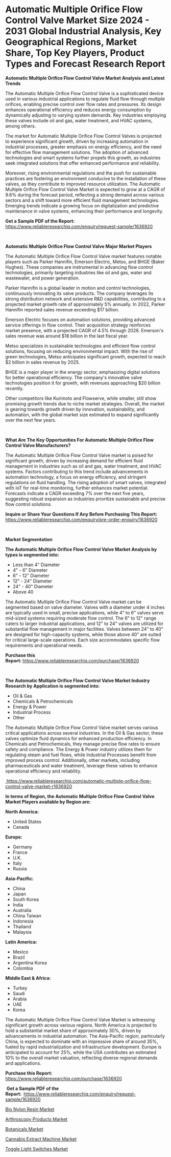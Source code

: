 <p><h1>Automatic Multiple Orifice Flow Control Valve Market Size 2024 - 2031 Global Industrial Analysis, Key Geographical Regions, Market Share, Top Key Players, Product Types and Forecast Research Report</h1></p><p><strong>Automatic Multiple Orifice Flow Control Valve Market Analysis and Latest Trends</strong></p>
<p><p>The Automatic Multiple Orifice Flow Control Valve is a sophisticated device used in various industrial applications to regulate fluid flow through multiple orifices, enabling precise control over flow rates and pressures. Its design enhances operational efficiency and reduces energy consumption by dynamically adjusting to varying system demands. Key industries employing these valves include oil and gas, water treatment, and HVAC systems, among others.</p><p>The market for Automatic Multiple Orifice Flow Control Valves is projected to experience significant growth, driven by increasing automation in industrial processes, greater emphasis on energy efficiency, and the need for effective flow management solutions. The adoption of advanced technologies and smart systems further propels this growth, as industries seek integrated solutions that offer enhanced performance and reliability.</p><p>Moreover, rising environmental regulations and the push for sustainable practices are fostering an environment conducive to the installation of these valves, as they contribute to improved resource utilization. The Automatic Multiple Orifice Flow Control Valve Market is expected to grow at a CAGR of 9.6% during the forecast period, reflecting a strong demand across various sectors and a shift toward more efficient fluid management technologies. Emerging trends indicate a growing focus on digitalization and predictive maintenance in valve systems, enhancing their performance and longevity.</p></p>
<p><strong>Get a Sample PDF of the Report:&nbsp;</strong> <a href="https://www.reliableresearchiq.com/enquiry/request-sample/1636920">https://www.reliableresearchiq.com/enquiry/request-sample/1636920</a></p>
<p>&nbsp;</p>
<p><strong>Automatic Multiple Orifice Flow Control Valve Major Market Players</strong></p>
<p><p>The Automatic Multiple Orifice Flow Control Valve market features notable players such as Parker Hannifin, Emerson Electric, Metso, and BHGE (Baker Hughes). These companies are instrumental in advancing flow control technologies, primarily targeting industries like oil and gas, water and wastewater, and power generation.</p><p>Parker Hannifin is a global leader in motion and control technologies, continuously innovating its valve products. The company leverages its strong distribution network and extensive R&D capabilities, contributing to a projected market growth rate of approximately 5% annually. In 2022, Parker Hannifin reported sales revenue exceeding $17 billion.</p><p>Emerson Electric focuses on automation solutions, providing advanced service offerings in flow control. Their acquisition strategy reinforces market presence, with a projected CAGR of 4.5% through 2028. Emerson's sales revenue was around $18 billion in the last fiscal year.</p><p>Metso specializes in sustainable technologies and efficient flow control solutions, focusing on reducing environmental impact. With the rise of green technologies, Metso anticipates significant growth, expected to reach $2 billion in sales revenue by 2025.</p><p>BHGE is a major player in the energy sector, emphasizing digital solutions for better operational efficiency. The company's innovative valve technologies position it for growth, with revenues approaching $20 billion recently.</p><p>Other competitors like Kurimoto and Flowserve, while smaller, still show promising growth trends due to niche market strategies. Overall, the market is gearing towards growth driven by innovation, sustainability, and automation, with the global market size estimated to expand significantly over the next few years.</p></p>
<p>&nbsp;</p>
<p><strong>What Are The Key Opportunities For Automatic Multiple Orifice Flow Control Valve Manufacturers?</strong></p>
<p><p>The Automatic Multiple Orifice Flow Control Valve market is poised for significant growth, driven by increasing demand for efficient fluid management in industries such as oil and gas, water treatment, and HVAC systems. Factors contributing to this trend include advancements in automation technology, a focus on energy efficiency, and stringent regulations on fluid handling. The rising adoption of smart valves, integrated with IoT for real-time monitoring, further enhances market potential. Forecasts indicate a CAGR exceeding 7% over the next five years, suggesting robust expansion as industries prioritize sustainable and precise flow control solutions.</p></p>
<p><strong>Inquire or Share Your Questions If Any Before Purchasing This Report:</strong> <a href="https://www.reliableresearchiq.com/enquiry/pre-order-enquiry/1636920">https://www.reliableresearchiq.com/enquiry/pre-order-enquiry/1636920</a></p>
<p>&nbsp;</p>
<p><strong>Market Segmentation</strong></p>
<p><strong>The Automatic Multiple Orifice Flow Control Valve Market Analysis by types is segmented into:</strong></p>
<p><ul><li>Less than 4" Diameter</li><li>4" - 6" Diameter</li><li>6" - 12" Diameter</li><li>12" - 24" Diameter</li><li>24" - 40" Diameter</li><li>Above 40</li></ul></p>
<p><p>The Automatic Multiple Orifice Flow Control Valve market can be segmented based on valve diameter. Valves with a diameter under 4 inches are typically used in small, precise applications, while 4" to 6" valves serve mid-sized systems requiring moderate flow control. The 6" to 12" range caters to larger industrial applications, and 12" to 24" valves are utilized for substantial flow management in major facilities. Valves between 24" to 40" are designed for high-capacity systems, while those above 40" are suited for critical large-scale operations. Each size accommodates specific flow requirements and operational needs.</p></p>
<p><strong>Purchase this Report:&nbsp;</strong><a href="https://www.reliableresearchiq.com/purchase/1636920">https://www.reliableresearchiq.com/purchase/1636920</a></p>
<p>&nbsp;</p>
<p><strong>The Automatic Multiple Orifice Flow Control Valve Market Industry Research by Application is segmented into:</strong></p>
<p><ul><li>Oil & Gas</li><li>Chemicals & Petrochemicals</li><li>Energy & Power</li><li>Industrial Process</li><li>Other</li></ul></p>
<p><p>The Automatic Multiple Orifice Flow Control Valve market serves various critical applications across several industries. In the Oil & Gas sector, these valves optimize fluid dynamics for enhanced production efficiency. In Chemicals and Petrochemicals, they manage precise flow rates to ensure safety and compliance. The Energy & Power industry utilizes them for regulating steam and fuel flows, while Industrial Processes benefit from improved process control. Additionally, other markets, including pharmaceuticals and water treatment, leverage these valves to enhance operational efficiency and reliability.</p></p>
<p><a href="https://www.reliableresearchiq.com/automatic-multiple-orifice-flow-control-valve-market-r1636920">&nbsp;https://www.reliableresearchiq.com/automatic-multiple-orifice-flow-control-valve-market-r1636920</a></p>
<p><strong>In terms of Region, the Automatic Multiple Orifice Flow Control Valve Market Players available by Region are:</strong></p>
<p>
    <p> <strong> North America: </strong>
        <ul>
            <li>United States</li>
            <li>Canada</li>
        </ul>
        </p> 
    <p> <strong> Europe: </strong>
        <ul>
            <li>Germany</li>
            <li>France</li>
            <li>U.K.</li>
            <li>Italy</li>
            <li>Russia</li>
        </ul>
        </p> 
    <p> <strong> Asia-Pacific: </strong>
        <ul>
            <li>China</li>
            <li>Japan</li>
            <li>South Korea</li>
            <li>India</li>
            <li>Australia</li>
            <li>China Taiwan</li>
            <li>Indonesia</li>
            <li>Thailand</li>
            <li>Malaysia</li>
        </ul>
        </p> 
    <p> <strong> Latin America: </strong>
        <ul>
            <li>Mexico</li>
            <li>Brazil</li>
            <li>Argentina Korea</li>
            <li>Colombia</li>
        </ul>
        </p> 
    <p> <strong> Middle East & Africa: </strong>
        <ul>
            <li>Turkey</li>
            <li>Saudi</li>
            <li>Arabia</li>
            <li>UAE</li>
            <li>Korea</li>
        </ul>
    </p>
    </p>
<p><p>The Automatic Multiple Orifice Flow Control Valve Market is witnessing significant growth across various regions. North America is projected to hold a substantial market share of approximately 30%, driven by advancements in industrial automation. The Asia-Pacific region, particularly China, is expected to dominate with an impressive share of around 35%, fueled by rapid industrialization and infrastructure development. Europe is anticipated to account for 25%, while the USA contributes an estimated 10% to the overall market valuation, reflecting diverse regional demands and applications.</p></p>
<p><strong>Purchase this Report: </strong><a href="https://www.reliableresearchiq.com/purchase/1636920">https://www.reliableresearchiq.com/purchase/1636920</a></p>
<p>&nbsp;<strong>Get a Sample PDF of the Report:&nbsp;&nbsp;</strong><a href="https://www.reliableresearchiq.com/enquiry/request-sample/1636920">https://www.reliableresearchiq.com/enquiry/request-sample/1636920</a></p>
<p><strong></strong></p>
<p><p><a href="https://medium.com/@crlaem461_83696/market-dynamics-and-future-trends-in-the-global-bio-nylon-resin-market-sector-forecasted-for-period-73156ad0e2f6">Bio Nylon Resin Market</a></p><p><a href="https://www.linkedin.com/pulse/pioneering-growth-analyzing-global-arthroscopy-products-m5ube?trackingId=bSY%2F4nNySayr%2B6IdzHsctw%3D%3D">Arthroscopy Products Market</a></p><p><a href="https://www.linkedin.com/pulse/analyzing-key-drivers-botanicals-market-trends-future-outlook-efwlc?trackingId=Rshuq%2FXQSNKbsWZMEBfyGw%3D%3D">Botanicals Market</a></p><p><a href="https://medium.com/@crlaem461_83696/cannabis-extract-machine-market-overview-global-market-trends-and-future-prospects-from-2024-to-3811e4fb37f6">Cannabis Extract Machine Market</a></p><p><a href="https://issuu.com/reportprime-2/docs/toggle-light-switches-market-size-2_ebe76e1a30e11e">Toggle Light Switches Market</a></p></p>